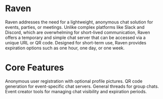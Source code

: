 # Raven
Raven addresses the need for a lightweight, anonymous chat solution for events, parties, or meetings. Unlike complex platforms like Slack and Discord, which are overwhelming for short-lived communication, Raven offers a temporary and simple chat server that can be accessed via a unique URL or QR code. Designed for short-term use, Raven provides expiration options such as one hour, one day, or one week.

# Core Features
Anonymous user registration with optional profile pictures.
QR code generation for event-specific chat servers.
General threads for group chats.
Event creator tools for managing chat visibility and expiration periods.
